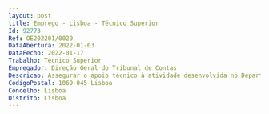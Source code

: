 ```yaml
--- 
layout: post
title: Emprego - Lisboa - Técnico Superior
Id: 92773
Ref: OE202201/0029
DataAbertura: 2022-01-03
DataFecho: 2022-01-17
Trabalho: Técnico Superior
Empregador: Direção Geral do Tribunal de Contas
Descricao: Assegurar o apoio técnico à atividade desenvolvida no Departamento de Recursos Humanos.
CodigoPostal: 1069-045 Lisboa
Concelho: Lisboa
Distrito: Lisboa
--- 
```


